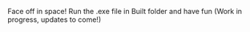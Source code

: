 Face off in space! Run the .exe file in Built folder and have fun (Work in progress, updates to come!)
